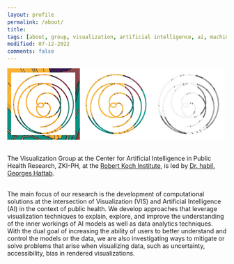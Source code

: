 ```yaml
---
layout: profile
permalink: /about/
title:
tags: [about, group, visualization, artificial intelligence, ai, machine learning, ml, data, representation, abstraction, visualization, vis]
modified: 07-12-2022
comments: false
---
```

![](/images/header.png)
<br/>
<br/>

The Visualization Group at the Center for Artificial Intelligence in Public Health Research, ZKI-PH, at the [Robert Koch Institute](https://www.rki.de/EN/), is led by [Dr. habil. Georges Hattab](/ghattab).

<br/>
The main focus of our research is the development of computational solutions at the intersection of Visualization (VIS) and Artificial Intelligence (AI) in the context of public health.
We develop approaches that leverage visualization techniques to explain, explore, and improve the understanding of the inner workings of AI models as well as data analytics techniques. 
With the dual goal of increasing the ability of users to better understand and control the models or the data, we are also investigating ways to mitigate or solve problems that arise when visualizing data, such as uncertainty, accessibility, bias in rendered visualizations.


